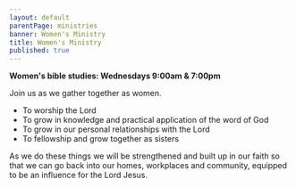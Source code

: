 ```yaml
---
layout: default
parentPage: ministries
banner: Women's Ministry
title: Women's Ministry
published: true
---
```


**Women's bible studies: Wednesdays 9:00am & 7:00pm**

Join us as we gather together as women.

- To worship the Lord
- To grow in knowledge and practical application of the word of God
- To grow in our personal relationships with the Lord
- To fellowship and grow together as sisters

As we do these things we will be strengthened and built up in our faith so that we can go back into our homes, workplaces and community, equipped to be an influence for the Lord Jesus.
